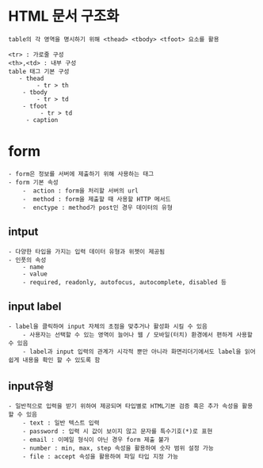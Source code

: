 # HTML 문서 구조화
    table의 각 영역을 명시하기 위해 <thead> <tbody> <tfoot> 요소를 활용

    <tr> : 가로줄 구성
    <th>,<td> : 내부 구성
    table 태그 기본 구성
       - thead
            - tr > th
        - tbody
            - tr > td
        - tfoot
             - tr > td
         - caption

# form 
    - form은 정보를 서버에 제출하기 위해 사용하는 태그
    - form 기본 속성
        -  action : form을 처리할 서버의 url
        -  method : form을 제출할 때 사용할 HTTP 메서드
        -  enctype : method가 post인 경우 데이터의 유형
    
## intput 
    - 다양한 타입을 가지는 입력 데이터 유형과 위젯이 제공됨
    - 인풋의 속성
        - name
        - value
        - required, readonly, autofocus, autocomplete, disabled 등
       

##  input label
    - label을 클릭하여 input 자체의 초점을 맞추거나 활성화 시킬 수 있음
        - 사용자는 선택할 수 있는 영역이 늘어나 웹 / 모바일(터치) 환경에서 편하게 사용할 수 있음
        - label과 input 입력의 관계가 시각적 뿐만 아니라 화면리더기에서도 label을 읽어쉽게 내용을 확인 할 수 있도록 함
## input유형
    - 일반적으로 입력을 받기 위하여 제공되며 타입별로 HTML기본 검증 혹은 추가 속성을 활용할 수 있음
        - text : 일반 텍스트 입력
        - password : 입력 시 값이 보이지 않고 문자를 특수기호(*)로 표현
        - email : 이메일 형식이 아닌 경우 form 제출 불가
        - number : min, max, step 속성을 활용하여 숫자 범위 설정 가능
        - file : accept 속성을 활용하여 파일 타입 지정 가능